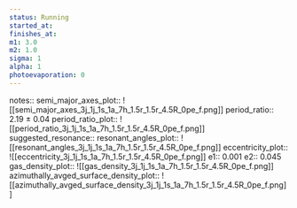 ```yaml
---
status: Running
started_at:
finishes_at:
m1: 3.0
m2: 1.0
sigma: 1
alpha: 1
photoevaporation: 0
---
```


notes::
semi_major_axes_plot:: ![[semi_major_axes_3j_1j_1s_1a_7h_1.5r_1.5r_4.5R_0pe_f.png]]
period_ratio:: 2.19 ± 0.04
period_ratio_plot:: ![[period_ratio_3j_1j_1s_1a_7h_1.5r_1.5r_4.5R_0pe_f.png]]
suggested_resonance:: 
resonant_angles_plot:: ![[resonant_angles_3j_1j_1s_1a_7h_1.5r_1.5r_4.5R_0pe_f.png]]
eccentricity_plot:: ![[eccentricity_3j_1j_1s_1a_7h_1.5r_1.5r_4.5R_0pe_f.png]]
e1:: 0.001
e2:: 0.045
gas_density_plot:: ![[gas_density_3j_1j_1s_1a_7h_1.5r_1.5r_4.5R_0pe_f.png]]
azimuthally_avged_surface_density_plot:: ![[azimuthally_avged_surface_density_3j_1j_1s_1a_7h_1.5r_1.5r_4.5R_0pe_f.png]]
